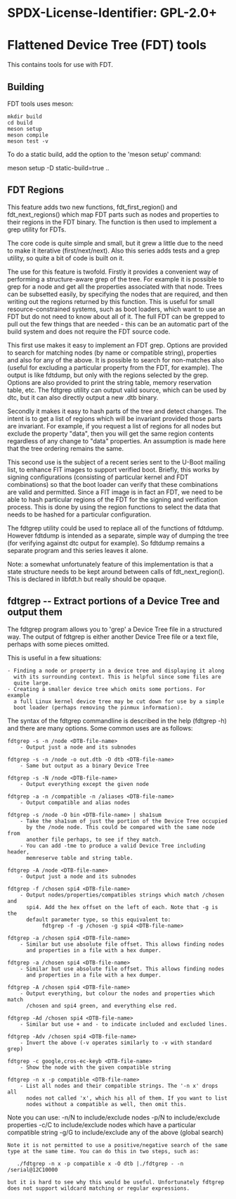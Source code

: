 # SPDX-License-Identifier: GPL-2.0+

# Flattened Device Tree (FDT) tools

This contains tools for use with FDT.

## Building

FDT tools uses meson:

    mkdir build
    cd build
    meson setup
    meson compile
    meson test -v

To do a static build, add the option to the 'meson setup' command:

   meson setup -D static-build=true ..

## FDT Regions

This feature adds two new functions, fdt_first_region() and
fdt_next_regions() which map FDT parts such as nodes and properties to
their regions in the FDT binary. The function is then used to implement
a grep utility for FDTs.

The core code is quite simple and small, but it grew a little due
to the need to make it iterative (first/next/next). Also this series adds
tests and a grep utility, so quite a bit of code is built on it.

The use for this feature is twofold. Firstly it provides a convenient
way of performing a structure-aware grep of the tree. For example it is
possible to grep for a node and get all the properties associated with
that node. Trees can be subsetted easily, by specifying the nodes that
are required, and then writing out the regions returned by this function.
This is useful for small resource-constrained systems, such as boot
loaders, which want to use an FDT but do not need to know about all of
it. The full FDT can be grepped to pull out the few things that are
needed - this can be an automatic part of the build system and does
not require the FDT source code.

This first use makes it easy to implement an FDT grep. Options are
provided to search for matching nodes (by name or compatible string),
properties and also for any of the above. It is possible to search for
non-matches also (useful for excluding a particular property from the
FDT, for example). The output is like fdtdump, but only with the regions
selected by the grep. Options are also provided to print the string table,
memory reservation table, etc. The fdtgrep utility can output valid
source, which can be used by dtc, but it can also directly output a new
.dtb binary.

Secondly it makes it easy to hash parts of the tree and detect changes.
The intent is to get a list of regions which will be invariant provided
those parts are invariant. For example, if you request a list of regions
for all nodes but exclude the property "data", then you will get the
same region contents regardless of any change to "data" properties.
An assumption is made here that the tree ordering remains the same.

This second use is the subject of a recent series sent to the U-Boot
mailing list, to enhance FIT images to support verified boot. Briefly,
this works by signing configurations (consisting of particular kernel
and FDT combinations) so that the boot loader can verify that these
combinations are valid and permitted. Since a FIT image is in fact an
FDT, we need to be able to hash particular regions of the FDT for the
signing and verification process. This is done by using the region functions
to select the data that needs to be hashed for a particular configuration.

The fdtgrep utility could be used to replace all of the functions of
fdtdump. However fdtdump is intended as a separate, simple way of
dumping the tree (for verifying against dtc output for example). So
fdtdump remains a separate program and this series leaves it alone.

Note: a somewhat unfortunately feature of this implementation is that
a state structure needs to be kept around between calls of
fdt_next_region(). This is declared in libfdt.h but really should be
opaque.


## fdtgrep -- Extract portions of a Device Tree and output them

The fdtgrep program allows you to 'grep' a Device Tree file in a structured
way. The output of fdtgrep is either another Device Tree file or a text file,
perhaps with some pieces omitted.

This is useful in a few situations:

    - Finding a node or property in a device tree and displaying it along
      with its surrounding context. This is helpful since some files are
      quite large.
    - Creating a smaller device tree which omits some portions. For example
      a full Linux kernel device tree may be cut down for use by a simple
      boot loader (perhaps removing the pinmux information).

The syntax of the fdtgrep commandline is described in the help (fdtgrep -h)
and there are many options. Some common uses are as follows:

    fdtgrep -s -n /node <DTB-file-name>
        - Output just a node and its subnodes

    fdtgrep -s -n /node -o out.dtb -O dtb <DTB-file-name>
        - Same but output as a binary Device Tree

    fdtgrep -s -N /node <DTB-file-name>
        - Output everything except the given node

    fdtgrep -a -n /compatible -n /aliases <DTB-file-name>
        - Output compatible and alias nodes

    fdtgrep -s /node -O bin <DTB-file-name> | sha1sum
        - Take the sha1sum of just the portion of the Device Tree occupied
          by the /node node. This could be compared with the same node from
          another file perhaps, to see if they match.
        - You can add -tme to produce a valid Device Tree including header,
          memreserve table and string table.

    fdtgrep -A /node <DTB-file-name>
        - Output just a node and its subnodes

    fdtgrep -f /chosen spi4 <DTB-file-name>
        - Output nodes/properties/compatibles strings which match /chosen and
          spi4. Add the hex offset on the left of each. Note that -g is the
          default parameter type, so this equivalent to:
               fdtgrep -f -g /chosen -g spi4 <DTB-file-name>

    fdtgrep -a /chosen spi4 <DTB-file-name>
        - Similar but use absolute file offset. This allows finding nodes
          and properties in a file with a hex dumper.

    fdtgrep -a /chosen spi4 <DTB-file-name>
        - Similar but use absolute file offset. This allows finding nodes
          and properties in a file with a hex dumper.

    fdtgrep -A /chosen spi4 <DTB-file-name>
        - Output everything, but colour the nodes and properties which match
          /chosen and spi4 green, and everything else red.

    fdtgrep -Ad /chosen spi4 <DTB-file-name>
        - Similar but use + and - to indicate included and excluded lines.

    fdtgrep -Adv /chosen spi4 <DTB-file-name>
        - Invert the above (-v operates similarly to -v with standard grep)

    fdtgrep -c google,cros-ec-keyb <DTB-file-name>
        - Show the node with the given compatible string

    fdtgrep -n x -p compatible <DTB-file-name>
        - List all nodes and their compatible strings. The '-n x' drops all
          nodes not called 'x', which his all of them. If you want to list
          nodes without a compatible as well, then omit this.

Note you can use:
    -n/N to include/exclude nodes
    -p/N to include/exclude properties
    -c/C to include/exclude nodes which have a particular compatible string
    -g/G to include/exclude any of the above (global search)

    Note it is not permitted to use a positive/negative search of the same
    type at the same time. You can do this in two steps, such as:

       ./fdtgrep -n x -p compatible x -O dtb |./fdtgrep - -n /serial@12C10000

    but it is hard to see why this would be useful. Unfortunately fdtgrep
    does not support wildcard matching or regular expressions.
